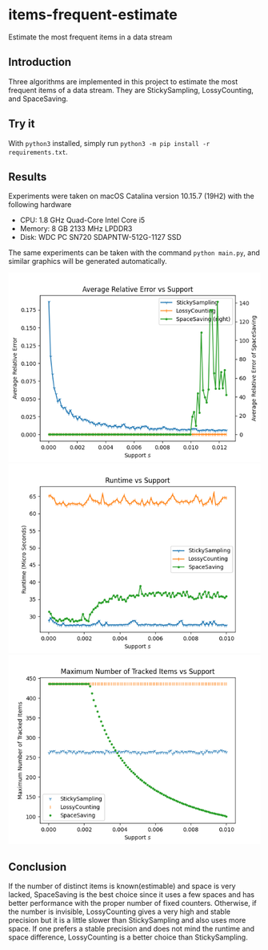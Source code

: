 # items-frequent-estimate
Estimate the most frequent items in a data stream

## Introduction
Three algorithms are implemented in this project to estimate the most frequent items of a data stream.
They are StickySampling, LossyCounting, and SpaceSaving. 

## Try it
With `python3` installed, simply run `python3 -m pip install -r requirements.txt`.
## Results
Experiments were taken on macOS Catalina version 10.15.7 (19H2) with the following hardware

- CPU: 1.8 GHz Quad-Core Intel Core i5
- Memory: 8 GB 2133 MHz LPDDR3
- Disk: WDC PC SN720 SDAPNTW-512G-1127 SSD

The same experiments can be taken with the command `python main.py`, and similar graphics will be generated automatically.

![Average Relative Error vs Support](pictures/AverageRelativeErrorVSSupport.png)
![Runtime vs Support](pictures/RuntimeVSSupport.png)
![Maximum Number of Tracked Items vs Support](pictures/MaximumNumberofTrackedItemsvsSupport.png )

## Conclusion

If the number of distinct items is known(estimable) and space is very lacked,
 SpaceSaving is the best choice since it uses a few spaces and has better performance with the proper number of fixed counters.
 Otherwise, if the number is invisible, LossyCounting gives a very high and stable precision but it is a little slower than StickySampling and also uses more space. If one prefers a stable precision and 
 does not mind the runtime and space difference, LossyCounting is a better choice than StickySampling.
